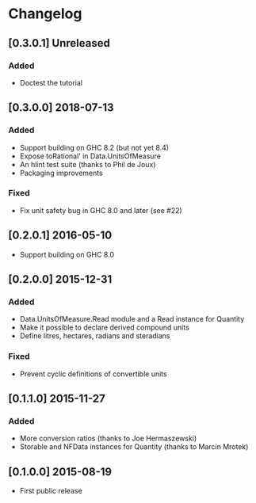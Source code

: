 # Changelog

## [0.3.0.1] Unreleased
### Added
* Doctest the tutorial

## [0.3.0.0] 2018-07-13
### Added
* Support building on GHC 8.2 (but not yet 8.4)
* Expose toRational' in Data.UnitsOfMeasure
* An hlint test suite (thanks to Phil de Joux)
* Packaging improvements

### Fixed
* Fix unit safety bug in GHC 8.0 and later (see #22)

## [0.2.0.1] 2016-05-10
* Support building on GHC 8.0

## [0.2.0.0] 2015-12-31
### Added
* Data.UnitsOfMeasure.Read module and a Read instance for Quantity
* Make it possible to declare derived compound units
* Define litres, hectares, radians and steradians

### Fixed
* Prevent cyclic definitions of convertible units

## [0.1.1.0] 2015-11-27
### Added
* More conversion ratios (thanks to Joe Hermaszewski)
* Storable and NFData instances for Quantity (thanks to Marcin Mrotek)

## [0.1.0.0] 2015-08-19
* First public release
